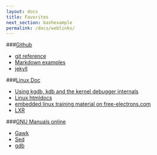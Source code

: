 ```yaml
---
layout: docs
title: Favorites
next_section: bashexample
permalink: /docs/weblinks/
---
```


###[Github](https://github.com/)
- [git reference](http://gitref.org/index.html)
- [Markdown examples](https://guides.github.com/features/mastering-markdown/)
- [jekyll](http://jekyllrb.com/docs/home/)

###[Linux Doc](https://www.kernel.org/doc/)
- [Using kgdb, kdb and the kernel debugger internals](https://www.kernel.org/doc/htmldocs/kgdb/index.html)
- [Linux htmldocs](https://www.kernel.org/doc/htmldocs/)
- [embedded linux training material on free-electrons.com](http://free-electrons.com/)
- [LXR](http://lxr.free-electrons.com/)

###[GNU Manuals online](http://www.gnu.org/manual/manual.html)
- [Gawk](http://www.gnu.org/software/gawk/manual/html_node/)
- [Sed](http://www.gnu.org/software/sed/manual/sed.html)
- [gdb](https://sourceware.org/gdb/current/onlinedocs/gdb/)
